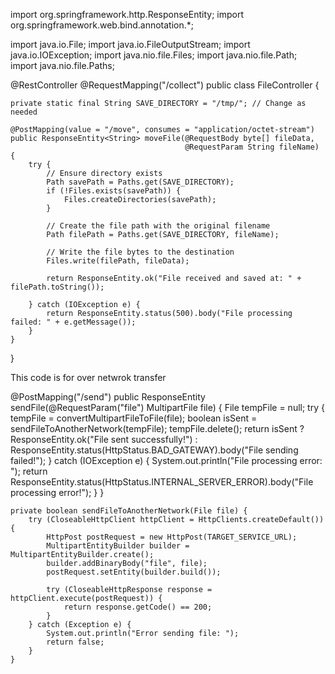 
import org.springframework.http.ResponseEntity;
import org.springframework.web.bind.annotation.*;

import java.io.File;
import java.io.FileOutputStream;
import java.io.IOException;
import java.nio.file.Files;
import java.nio.file.Path;
import java.nio.file.Paths;

@RestController
@RequestMapping("/collect")
public class FileController {

    private static final String SAVE_DIRECTORY = "/tmp/"; // Change as needed

    @PostMapping(value = "/move", consumes = "application/octet-stream")
    public ResponseEntity<String> moveFile(@RequestBody byte[] fileData,
                                           @RequestParam String fileName) {
        try {
            // Ensure directory exists
            Path savePath = Paths.get(SAVE_DIRECTORY);
            if (!Files.exists(savePath)) {
                Files.createDirectories(savePath);
            }

            // Create the file path with the original filename
            Path filePath = Paths.get(SAVE_DIRECTORY, fileName);

            // Write the file bytes to the destination
            Files.write(filePath, fileData);

            return ResponseEntity.ok("File received and saved at: " + filePath.toString());

        } catch (IOException e) {
            return ResponseEntity.status(500).body("File processing failed: " + e.getMessage());
        }
    }
}



This code is for over netwrok transfer

@PostMapping("/send")
    public ResponseEntity<String> sendFile(@RequestParam("file") MultipartFile file) {
        File tempFile = null;
        try {
            tempFile = convertMultipartFileToFile(file);
            boolean isSent = sendFileToAnotherNetwork(tempFile);
            tempFile.delete();
            return isSent ? ResponseEntity.ok("File sent successfully!") :
                    ResponseEntity.status(HttpStatus.BAD_GATEWAY).body("File sending failed!");
        } catch (IOException e) {
            System.out.println("File processing error: ");
            return ResponseEntity.status(HttpStatus.INTERNAL_SERVER_ERROR).body("File processing error!");
        }
    }

    private boolean sendFileToAnotherNetwork(File file) {
        try (CloseableHttpClient httpClient = HttpClients.createDefault()) {
            HttpPost postRequest = new HttpPost(TARGET_SERVICE_URL);
            MultipartEntityBuilder builder = MultipartEntityBuilder.create();
            builder.addBinaryBody("file", file);
            postRequest.setEntity(builder.build());

            try (CloseableHttpResponse response = httpClient.execute(postRequest)) {
                return response.getCode() == 200;
            }
        } catch (Exception e) {
            System.out.println("Error sending file: ");
            return false;
        }
    }
